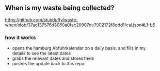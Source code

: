 ## When is my waste being collected?
  https://github.com/stubduffy/waste-when/blob/37ac137576d3060a0fac20907de7902172f8ddd1/cal.json#L1-L6
  
  ### how it works
  - opens the hamburg Abfuhrkalendar on a daily basis, and fills in my details to see the latest dates
  - grabs the relevant dates and stores them
  - pushes the update back to this repo
  
